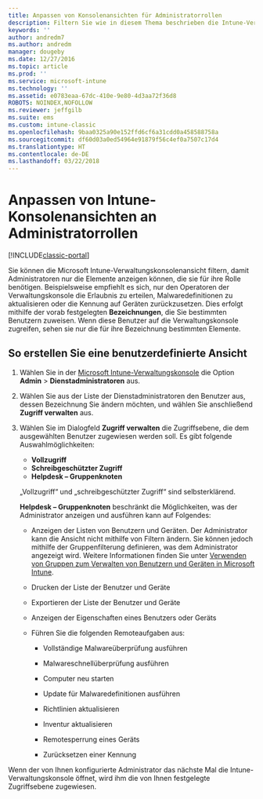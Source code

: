 ```yaml
---
title: Anpassen von Konsolenansichten für Administratorrollen
description: Filtern Sie wie in diesem Thema beschrieben die Intune-Verwaltungskonsolenansicht, damit Administratoren nur die Elemente anzeigen können, die sie für ihre Rolle benötigen.
keywords: ''
author: andredm7
ms.author: andredm
manager: dougeby
ms.date: 12/27/2016
ms.topic: article
ms.prod: ''
ms.service: microsoft-intune
ms.technology: ''
ms.assetid: e0783eaa-67dc-410e-9e80-4d3aa72f36d8
ROBOTS: NOINDEX,NOFOLLOW
ms.reviewer: jeffgilb
ms.suite: ems
ms.custom: intune-classic
ms.openlocfilehash: 9baa0325a90e152ffd6cf6a31cdd0a458588758a
ms.sourcegitcommit: df60d03a0ed54964e91879f56c4ef0a7507c17d4
ms.translationtype: HT
ms.contentlocale: de-DE
ms.lasthandoff: 03/22/2018
---
```

# <a name="customize-intune-console-views-according-to-admin-roles"></a>Anpassen von Intune-Konsolenansichten an Administratorrollen

[!INCLUDE[classic-portal](../includes/classic-portal.md)]

Sie können die Microsoft Intune-Verwaltungskonsolenansicht filtern, damit Administratoren nur die Elemente anzeigen können, die sie für ihre Rolle benötigen. Beispielsweise empfiehlt es sich, nur den Operatoren der Verwaltungskonsole die Erlaubnis zu erteilen, Malwaredefinitionen zu aktualisieren oder die Kennung auf Geräten zurückzusetzen. Dies erfolgt mithilfe der vorab festgelegten **Bezeichnungen**, die Sie bestimmten Benutzern zuweisen. Wenn diese Benutzer auf die Verwaltungskonsole zugreifen, sehen sie nur die für ihre Bezeichnung bestimmten Elemente.

## <a name="to-create-a-custom-view"></a>So erstellen Sie eine benutzerdefinierte Ansicht

1.  Wählen Sie in der [Microsoft Intune-Verwaltungskonsole](https://manage.microsoft.com) die Option **Admin** &gt; **Dienstadministratoren** aus.

2.  Wählen Sie aus der Liste der Dienstadministratoren den Benutzer aus, dessen Bezeichnung Sie ändern möchten, und wählen Sie anschließend **Zugriff verwalten** aus.

3.  Wählen Sie im Dialogfeld **Zugriff verwalten** die Zugriffsebene, die dem ausgewählten Benutzer zugewiesen werden soll. Es gibt folgende Auswahlmöglichkeiten:

    -   **Vollzugriff**
    -   **Schreibgeschützter Zugriff**
    -   **Helpdesk – Gruppenknoten**

    „Vollzugriff“ und „schreibgeschützter Zugriff“ sind selbsterklärend. <!--- **Helpdesk - Groups Node** allows users to choose from one of the following designations that provide custom levels of access to the Intune admin console:--->

    **Helpdesk – Gruppenknoten** beschränkt die Möglichkeiten, was der Administrator anzeigen und ausführen kann auf Folgendes:

    -   Anzeigen der Listen von Benutzern und Geräten. Der Administrator kann die Ansicht nicht mithilfe von Filtern ändern. Sie können jedoch mithilfe der Gruppenfilterung definieren, was dem Administrator angezeigt wird. Weitere Informationen finden Sie unter [Verwenden von Gruppen zum Verwalten von Benutzern und Geräten in Microsoft Intune](use-groups-to-manage-users-and-devices-with-microsoft-intune.md).

    -   Drucken der Liste der Benutzer und Geräte

    -   Exportieren der Liste der Benutzer und Geräte

    -   Anzeigen der Eigenschaften eines Benutzers oder Geräts

    -   Führen Sie die folgenden Remoteaufgaben aus:

        -   Vollständige Malwareüberprüfung ausführen

        -   Malwareschnellüberprüfung ausführen

        -   Computer neu starten

        -   Update für Malwaredefinitionen ausführen

        -   Richtlinien aktualisieren

        -   Inventur aktualisieren

        -   Remotesperrung eines Geräts

        -   Zurücksetzen einer Kennung

Wenn der von Ihnen konfigurierte Administrator das nächste Mal die Intune-Verwaltungskonsole öffnet, wird ihm die von Ihnen festgelegte Zugriffsebene zugewiesen.
